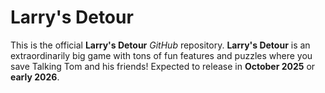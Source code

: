 # Larry's Detour
This is the official **Larry's Detour** *GitHub* repository.
**Larry's Detour** is an extraordinarily big game with tons of fun features and puzzles where you save Talking Tom and his friends!
Expected to release in **October 2025** or **early 2026**.
